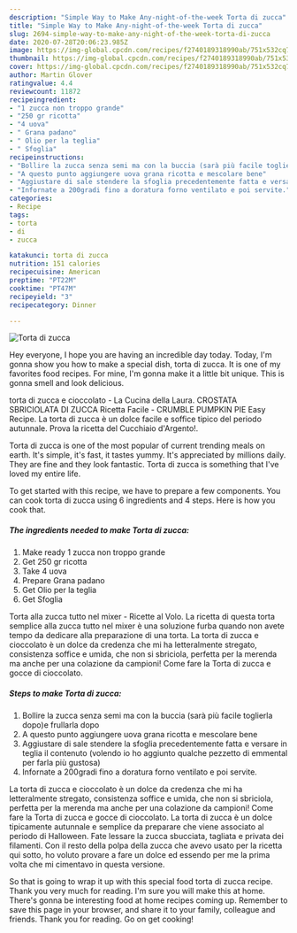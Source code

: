 ```yaml
---
description: "Simple Way to Make Any-night-of-the-week Torta di zucca"
title: "Simple Way to Make Any-night-of-the-week Torta di zucca"
slug: 2694-simple-way-to-make-any-night-of-the-week-torta-di-zucca
date: 2020-07-28T20:06:23.985Z
image: https://img-global.cpcdn.com/recipes/f2740189318990ab/751x532cq70/torta-di-zucca-recipe-main-photo.jpg
thumbnail: https://img-global.cpcdn.com/recipes/f2740189318990ab/751x532cq70/torta-di-zucca-recipe-main-photo.jpg
cover: https://img-global.cpcdn.com/recipes/f2740189318990ab/751x532cq70/torta-di-zucca-recipe-main-photo.jpg
author: Martin Glover
ratingvalue: 4.4
reviewcount: 11872
recipeingredient:
- "1 zucca non troppo grande"
- "250 gr ricotta"
- "4 uova"
- " Grana padano"
- " Olio per la teglia"
- " Sfoglia"
recipeinstructions:
- "Bollire la zucca senza semi ma con la buccia (sarà più facile toglierla dopo)e frullarla dopo"
- "A questo punto aggiungere uova grana ricotta e mescolare bene"
- "Aggiustare di sale stendere la sfoglia precedentemente fatta e versare in teglia il contenuto (volendo io ho aggiunto qualche pezzetto di emmental per farla più gustosa)"
- "Infornate a 200gradi fino a doratura forno ventilato e poi servite."
categories:
- Recipe
tags:
- torta
- di
- zucca

katakunci: torta di zucca 
nutrition: 151 calories
recipecuisine: American
preptime: "PT22M"
cooktime: "PT47M"
recipeyield: "3"
recipecategory: Dinner

---
```



![Torta di zucca](https://img-global.cpcdn.com/recipes/f2740189318990ab/751x532cq70/torta-di-zucca-recipe-main-photo.jpg)

Hey everyone, I hope you are having an incredible day today. Today, I'm gonna show you how to make a special dish, torta di zucca. It is one of my favorites food recipes. For mine, I'm gonna make it a little bit unique. This is gonna smell and look delicious.

torta di zucca e cioccolato - La Cucina della Laura. CROSTATA SBRICIOLATA DI ZUCCA Ricetta Facile - CRUMBLE PUMPKIN PIE Easy Recipe. La torta di zucca è un dolce facile e soffice tipico del periodo autunnale. Prova la ricetta del Cucchiaio d&#39;Argento!.

Torta di zucca is one of the most popular of current trending meals on earth. It's simple, it's fast, it tastes yummy. It's appreciated by millions daily. They are fine and they look fantastic. Torta di zucca is something that I've loved my entire life.


To get started with this recipe, we have to prepare a few components. You can cook torta di zucca using 6 ingredients and 4 steps. Here is how you cook that.

<!--inarticleads1-->

##### The ingredients needed to make Torta di zucca:

1. Make ready 1 zucca non troppo grande
1. Get 250 gr ricotta
1. Take 4 uova
1. Prepare  Grana padano
1. Get  Olio per la teglia
1. Get  Sfoglia


Torta alla zucca tutto nel mixer - Ricette al Volo. La ricetta di questa torta semplice alla zucca tutto nel mixer è una soluzione furba quando non avete tempo da dedicare alla preparazione di una torta. La torta di zucca e cioccolato è un dolce da credenza che mi ha letteralmente stregato, consistenza soffice e umida, che non si sbriciola, perfetta per la merenda ma anche per una colazione da campioni! Come fare la Torta di zucca e gocce di cioccolato. 

<!--inarticleads2-->

##### Steps to make Torta di zucca:

1. Bollire la zucca senza semi ma con la buccia (sarà più facile toglierla dopo)e frullarla dopo
1. A questo punto aggiungere uova grana ricotta e mescolare bene
1. Aggiustare di sale stendere la sfoglia precedentemente fatta e versare in teglia il contenuto (volendo io ho aggiunto qualche pezzetto di emmental per farla più gustosa)
1. Infornate a 200gradi fino a doratura forno ventilato e poi servite.


La torta di zucca e cioccolato è un dolce da credenza che mi ha letteralmente stregato, consistenza soffice e umida, che non si sbriciola, perfetta per la merenda ma anche per una colazione da campioni! Come fare la Torta di zucca e gocce di cioccolato. La torta di zucca è un dolce tipicamente autunnale e semplice da preparare che viene associato al periodo di Halloween. Fate lessare la zucca sbucciata, tagliata e privata dei filamenti. Con il resto della polpa della zucca che avevo usato per la ricetta qui sotto, ho voluto provare a fare un dolce ed essendo per me la prima volta che mi cimentavo in questa versione. 

So that is going to wrap it up with this special food torta di zucca recipe. Thank you very much for reading. I'm sure you will make this at home. There's gonna be interesting food at home recipes coming up. Remember to save this page in your browser, and share it to your family, colleague and friends. Thank you for reading. Go on get cooking!
